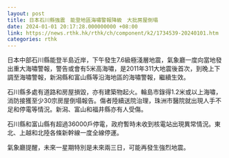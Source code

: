 ```yaml
---
layout: post
title: 日本石川縣強震　能登地區海嘯警報降級　大批房屋倒塌
date: 2024-01-01 20:17:28.000000000 +08:00
link: https://news.rthk.hk/rthk/ch/component/k2/1734539-20240101.htm
categories: rthk
---
```


日本中部石川縣能登半島近岸，下午發生7.6級極淺層地震，氣象廳一度向當地發出重大海嘯警報，警告或會有5米高海嘯，是2011年311大地震後首次，到晚上下調至海嘯警報，新潟縣和富山縣等沿海地區的海嘯警報，繼續生效。

石川縣多處有道路和房屋損毀，亦有建築物起火。輪島市錄得1.2米或以上海嘯，消防接獲至少30宗房屋倒塌報告。傷者陸續送院治理，珠洲市醫院就出現人手不足和停電等情況。新潟、富山和福井縣亦有人受傷。

石川縣和富山縣有超過36000戶停電，政府暫時未收到核電站出現異常情況。東北、上越和北陸各條新幹線一度全線停運。

氣象廳提醒，未來一星期特別是未來兩三日，可能再發生強烈地震。
